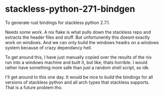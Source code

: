 # stackless-python-271-bindgen



To generate rust bindings for stackless python 2.7.1.

Needs some work. A nix flake is what pulls down the stackless repo and extracts the header files and stuff. But unfortunently this doesnt exactly work on windows. And we can only build the windows headrs on a windows system because of crazy dependancy hell.

To get around this, I have just manually copied over the results of the nix run into a windows machine and built it, but like, thats horrible. I would rather have something more safe than just a random shell script, so idk.

I'll get around to this one day. It would be nice to build the bindings for all versions of stackless python and all arch types that stackless supports. That is a future problem tho.